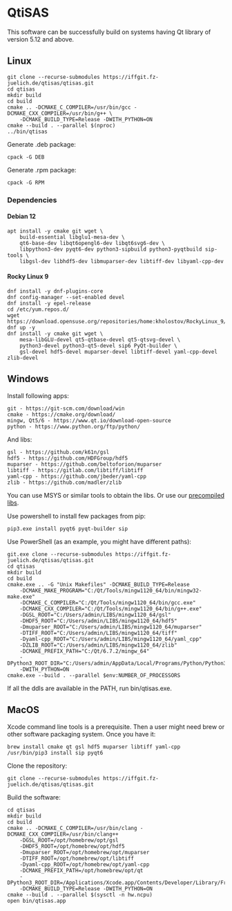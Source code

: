 # QtiSAS

This software can be successfully build on systems having Qt library of version
5.12 and above.

## Linux

    git clone --recurse-submodules https://iffgit.fz-juelich.de/qtisas/qtisas.git
    cd qtisas
    mkdir build
    cd build
    cmake .. -DCMAKE_C_COMPILER=/usr/bin/gcc -DCMAKE_CXX_COMPILER=/usr/bin/g++ \
        -DCMAKE_BUILD_TYPE=Release -DWITH_PYTHON=ON
    cmake --build . --parallel $(nproc)
    ../bin/qtisas

Generate .deb package:

    cpack -G DEB

Generate .rpm package:

    cpack -G RPM

### Dependencies

#### Debian 12

    apt install -y cmake git wget \
        build-essential libglu1-mesa-dev \
        qt6-base-dev libqt6opengl6-dev libqt6svg6-dev \
        libpython3-dev pyqt6-dev python3-sipbuild python3-pyqtbuild sip-tools \
        libgsl-dev libhdf5-dev libmuparser-dev libtiff-dev libyaml-cpp-dev

#### Rocky Linux 9

    dnf install -y dnf-plugins-core
    dnf config-manager --set-enabled devel
    dnf install -y epel-release
    cd /etc/yum.repos.d/
    wget https://download.opensuse.org/repositories/home:kholostov/RockyLinux_9/home:kholostov.repo
    dnf up -y
    dnf install -y cmake git wget \
        mesa-libGLU-devel qt5-qtbase-devel qt5-qtsvg-devel \
        python3-devel python3-qt5-devel sip6 PyQt-builder \
        gsl-devel hdf5-devel muparser-devel libtiff-devel yaml-cpp-devel zlib-devel

## Windows

Install following apps:

    git - https://git-scm.com/download/win
    cmake - https://cmake.org/download/
    mingw, Qt5/6 - https://www.qt.io/download-open-source
    python - https://www.python.org/ftp/python/

And libs:

    gsl - https://github.com/k61n/gsl
    hdf5 - https://github.com/HDFGroup/hdf5
    muparser - https://github.com/beltoforion/muparser
    libtiff - https://gitlab.com/libtiff/libtiff
    yaml-cpp - https://github.com/jbeder/yaml-cpp
    zlib - https://github.com/madler/zlib

You can use MSYS or similar tools to obtain the libs. Or use our [precompiled 
libs](https://iffgit.fz-juelich.de/qtisas/win-libs/-/releases).

Use powershell to install few packages from pip:

    pip3.exe install pyqt6 pyqt-builder sip

Use PowerShell (as an example, you might have different paths):

    git.exe clone --recurse-submodules https://iffgit.fz-juelich.de/qtisas/qtisas.git
    cd qtisas
    mkdir build
    cd build
    cmake.exe .. -G "Unix Makefiles" -DCMAKE_BUILD_TYPE=Release
        -DCMAKE_MAKE_PROGRAM="C:/Qt/Tools/mingw1120_64/bin/mingw32-make.exe"
        -DCMAKE_C_COMPILER="C:/Qt/Tools/mingw1120_64/bin/gcc.exe"
        -DCMAKE_CXX_COMPILER="C:/Qt/Tools/mingw1120_64/bin/g++.exe"
        -DGSL_ROOT="C:/Users/admin/LIBS/mingw1120_64/gsl"
        -DHDF5_ROOT="C:/Users/admin/LIBS/mingw1120_64/hdf5"
        -Dmuparser_ROOT="C:/Users/admin/LIBS/mingw1120_64/muparser"
        -DTIFF_ROOT="C:/Users/admin/LIBS/mingw1120_64/tiff"
        -Dyaml-cpp_ROOT="C:/Users/admin/LIBS/mingw1120_64/yaml_cpp"
        -DZLIB_ROOT="C:/Users/admin/LIBS/mingw1120_64/zlib"
        -DCMAKE_PREFIX_PATH="C:/Qt/6.7.2/mingw_64"
        -DPython3_ROOT_DIR="C:/Users/admin/AppData/Local/Programs/Python/Python312"
        -DWITH_PYTHON=ON
    cmake.exe --build . --parallel $env:NUMBER_OF_PROCESSORS

If all the ddls are available in the PATH, run bin/qtisas.exe.

## MacOS

Xcode command line tools is a prerequisite. Then a user might need brew or other
software packaging system. Once you have it:

    brew install cmake qt gsl hdf5 muparser libtiff yaml-cpp
    /usr/bin/pip3 install sip pyqt6

Clone the repository:

    git clone --recurse-submodules https://iffgit.fz-juelich.de/qtisas/qtisas.git

Build the software:

    cd qtisas
    mkdir build
    cd build
    cmake .. -DCMAKE_C_COMPILER=/usr/bin/clang -DCMAKE_CXX_COMPILER=/usr/bin/clang++
        -DGSL_ROOT=/opt/homebrew/opt/gsl
        -DHDF5_ROOT=/opt/homebrew/opt/hdf5
        -Dmuparser_ROOT=/opt/homebrew/opt/muparser
        -DTIFF_ROOT=/opt/homebrew/opt/libtiff
        -Dyaml-cpp_ROOT=/opt/homebrew/opt/yaml-cpp
        -DCMAKE_PREFIX_PATH=/opt/homebrew/opt/qt
        -DPython3_ROOT_DIR=/Applications/Xcode.app/Contents/Developer/Library/Frameworks/Python3.framework/Versions/Current
        -DCMAKE_BUILD_TYPE=Release -DWITH_PYTHON=ON
    cmake --build . --parallel $(sysctl -n hw.ncpu)
    open bin/qtisas.app
